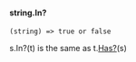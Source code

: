 #### string.In?

``` suneido
(string) => true or false
```

s.In?(t) is the same as t.[Has?](<.Has?.md>)(s)